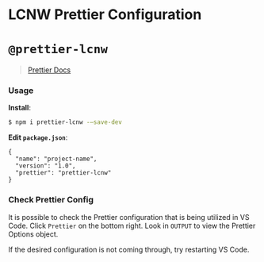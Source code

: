# LCNW Prettier Configuration

# `@prettier-lcnw`

> [Prettier Docs](https://prettier.io/docs/en/)

### Usage

**Install**:

```bash
$ npm i prettier-lcnw -—save-dev
```

**Edit `package.json`**:

```jsonc
{
  "name": "project-name",
  "version": "1.0",
  "prettier": "prettier-lcnw"
}
```

### Check Prettier Config

It is possible to check the Prettier configuration that is being utilized in VS Code. Click `Prettier` on the bottom right. Look in `OUTPUT` to view the Prettier Options object.

If the desired configuration is not coming through, try restarting VS Code.
